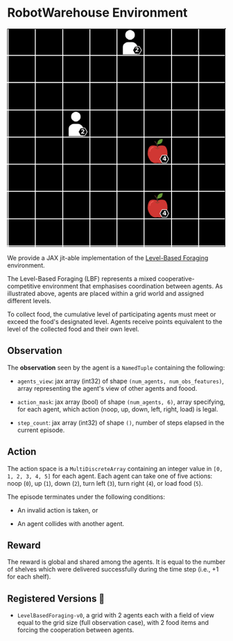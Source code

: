 # RobotWarehouse Environment

<p align="center">
        <img src="../env_anim/lbf_animation.gif" width="600"/>
</p>

We provide a JAX jit-able implementation of the [Level-Based Foraging](https://github.com/semitable/lb-foraging/tree/master)
environment.

The Level-Based Foraging (LBF) represents a mixed cooperative-competitive environment that emphasises coordination between agents. As illustrated above, agents are placed within a grid world and assigned different levels.

To collect food, the cumulative level of participating agents must meet or exceed the food's designated level. Agents receive points equivalent to the level of the collected food and their own level.

## Observation

The **observation** seen by the agent is a `NamedTuple` containing the following:

- `agents_view`: jax array (int32) of shape `(num_agents, num_obs_features)`, array representing the agent's view of other agents
    and foood.

- `action_mask`: jax array (bool) of shape `(num_agents, 6)`, array specifying, for each agent,
    which action (noop, up, down, left, right, load) is legal.

- `step_count`: jax array (int32) of shape `()`, number of steps elapsed in the current episode.

## Action

The action space is a `MultiDiscreteArray` containing an integer value in `[0, 1, 2, 3, 4, 5]` for each
agent. Each agent can take one of five actions: noop (`0`), up (`1`), down (`2`), turn left (`3`), turn right (`4`), or load food (`5`).

The episode terminates under the following conditions:

- An invalid action is taken, or

- An agent collides with another agent.

## Reward

The reward is global and shared among the agents. It is equal to the number of shelves which were
delivered successfully during the time step (i.e., +1 for each shelf).

## Registered Versions 📖

- `LevelBasedForaging-v0`, a grid with 2 agents each with a field of view equal to the grid size (full observation case), with 2 food items and forcing the cooperation between agents.
